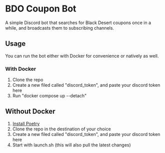 # BDO Coupon Bot

A simple Discord bot that searches for Black Desert coupons once in a while, and broadcasts them to subscribing channels.

## Usage

You can run the bot either with Docker for convenience or natively as well.

### With Docker
1. Clone the repo
2. Create a new filed called "discord_token", and paste your discord token here
3. Run "docker compose up --detach"

## Without Docker
1. [Install Poetry](https://python-poetry.org/docs/#installing-with-the-official-installer)
2. Clone the repo in the destination of your choice
3. Create a new filed called "discord_token", and paste your discord token here
4. Start with launch.sh (this will also pull the latest changes)

